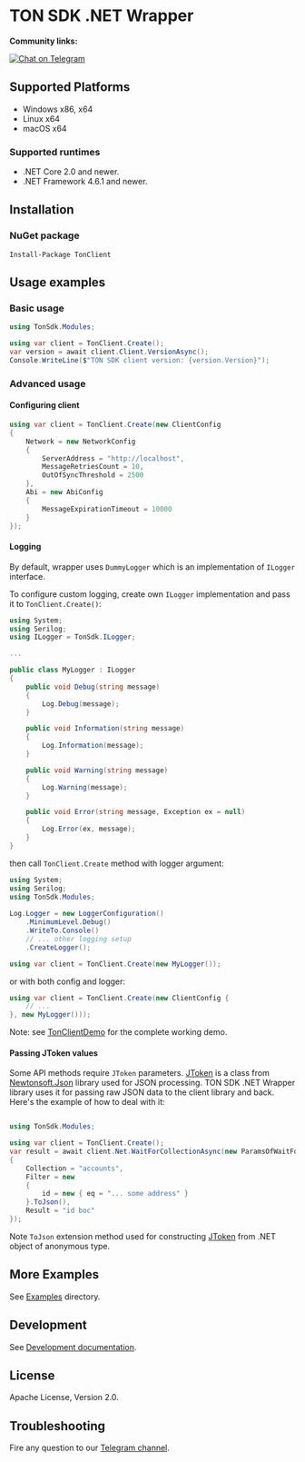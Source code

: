 ﻿# TON SDK .NET Wrapper

**Community links:**

[![Chat on Telegram](https://img.shields.io/badge/chat-on%20telegram-9cf.svg)](https://t.me/RADIANCE_TON_SDK)

## Supported Platforms

 - Windows x86, x64
 - Linux x64
 - macOS x64
 
### Supported runtimes

 - .NET Core 2.0 and newer.
 - .NET Framework 4.6.1 and newer.

## Installation

### NuGet package

```
Install-Package TonClient
```

## Usage examples

### Basic usage

```cs
using TonSdk.Modules;

using var client = TonClient.Create();
var version = await client.Client.VersionAsync();
Console.WriteLine($"TON SDK client version: {version.Version}");
```

### Advanced usage

#### Configuring client

```cs
using var client = TonClient.Create(new ClientConfig
{
    Network = new NetworkConfig
    {
        ServerAddress = "http://localhost",
        MessageRetriesCount = 10,
        OutOfSyncThreshold = 2500
    },
    Abi = new AbiConfig
    {
        MessageExpirationTimeout = 10000
    }
});
```

#### Logging

By default, wrapper uses `DummyLogger` which is an implementation of `ILogger` interface.

To configure custom logging, create own `ILogger` implementation and pass it to `TonClient.Create()`:

```cs 
using System;
using Serilog;
using ILogger = TonSdk.ILogger;

...

public class MyLogger : ILogger
{
    public void Debug(string message)
    {
        Log.Debug(message);
    }

    public void Information(string message)
    {
        Log.Information(message);
    }

    public void Warning(string message)
    {
        Log.Warning(message);
    }

    public void Error(string message, Exception ex = null)
    {
        Log.Error(ex, message);
    }
}
``` 

then call `TonClient.Create` method with logger argument:

```cs 
using System;
using Serilog;
using TonSdk.Modules;
   
Log.Logger = new LoggerConfiguration()
    .MinimumLevel.Debug()
    .WriteTo.Console()
    // ... other logging setup
    .CreateLogger();

using var client = TonClient.Create(new MyLogger());
```

or with both config and logger:
   
```cs 
using var client = TonClient.Create(new ClientConfig { 
    // ... 
}, new MyLogger()));
```

Note: see [TonClientDemo](src/TonClientDemo) for the complete working demo.

#### Passing JToken values

Some API methods require `JToken` parameters. [JToken](https://www.newtonsoft.com/json/help/html/T_Newtonsoft_Json_Linq_JToken.htm) 
is a class from [Newtonsoft.Json](https://www.nuget.org/packages/Newtonsoft.Json/) library used for JSON processing. 
TON SDK .NET Wrapper library uses it for passing raw JSON data to the client library and back. 
Here's the example of how to deal with it:

```cs 

using TonSdk.Modules;

using var client = TonClient.Create();
var result = await client.Net.WaitForCollectionAsync(new ParamsOfWaitForCollection
{
    Collection = "accounts",
    Filter = new
    {
        id = new { eq = "... some address" }
    }.ToJson(),
    Result = "id boc"
});
```

Note `ToJson` extension method used for constructing [JToken](https://www.newtonsoft.com/json/help/html/T_Newtonsoft_Json_Linq_JToken.htm) from .NET object of anonymous type.

## More Examples

See [Examples](examples) directory.

## Development

See [Development documentation](development.md).

## License

Apache License, Version 2.0.

## Troubleshooting

Fire any question to our [Telegram channel](https://t.me/RADIANCE_TON_SDK).